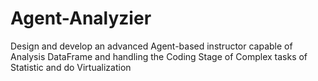 # Agent-Analyzier
Design and develop an advanced Agent-based instructor capable of Analysis DataFrame and handling the Coding Stage of Complex tasks of Statistic and do Virtualization 
